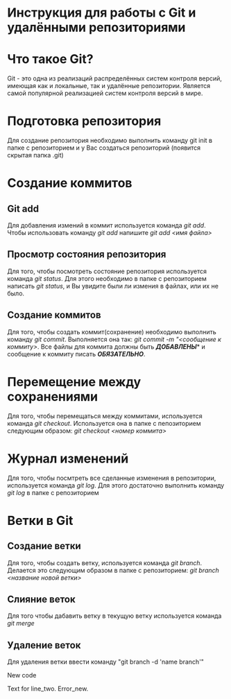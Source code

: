 # Инструкция для работы с Git и удалёнными репозиториями

Что такое Git?
===
 Git - это одна из реализаций распределённых систем контроля версий, имеющая как и локальные, так и удалённые репозитории. Является самой популярной реализацией систем контроля версий в мире. 

 Подготовка репозитория
 ===
 Для создание репозитория необходимо выполнить команду git init в папке с репозиторием и у Вас создаться репозиторий (появится скрытая папка .git)

 Создание коммитов
 ===

Git add
---
Для добавления измений в коммит используется команда *git add*. Чтобы использовать команду *git add* напишите *git add <имя файла>*

Просмотр состояния репозитория
---
Для того, чтобы посмотреть состояние репозитория используется команда *git status*. Для этого необходимо в папке с репозиторием написать *git status*, и Вы увидите были ли измения в файлах, или их не было.

Создание коммитов
---
Для того, чтобы создать коммит(сохранение) необходимо выполнить команду *git commit*. Выполняется она так: *git commit -m "<сообщение к коммиту>*. Все файлы для коммита должны быть ***ДОБАВЛЕНЫ**** и сообщение к коммиту писать ***ОБЯЗАТЕЛЬНО***.

 Перемещение между сохранениями
 ===
 Для того, чтобы перемещаться между коммитами, используется команда *git checkout*. Используется она в папке с пепозиторием следующим образом: *git checkout <номер коммита>*

 Журнал изменений
 ===
 Для того, чтобы посмтреть все сделанные изменения в репозитории, используется команда _git log_. Для этого достаточно выполнить команду _git log_ в папке с репозиторием

Ветки в Git
===
## Создание ветки

Для того, чтобы создать ветку, используется команда _git branch_. Делается это следующим образом в папке с репозиторием: *git branch <название новой ветки>*

Слияние веток
---
Для того чтобы дабавить ветку в текущую ветку используется команда _git merge_

Удаление веток
---
Для удаления ветки ввести команду "git branch -d 'name branch'"

New code

Text for line_two. Error_new.